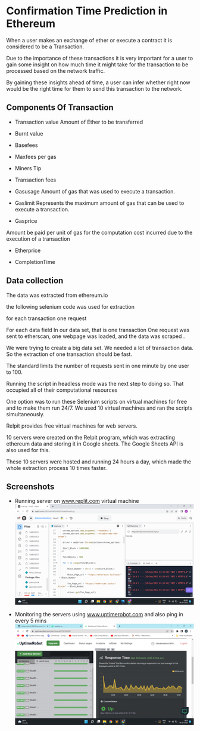 
# Confirmation Time Prediction in Ethereum

When a user makes an exchange of ether or execute
a contract it is considered to be a Transaction.

Due to the importance of these transactions it is
very important for a user to gain some insight on how
much time it might take for the transaction to be
processed based on the network traffic.

By gaining
these insights ahead of time, a user can infer whether
right now would be the right time for them to send this
transaction to the network.
## Components Of Transaction

- Transaction value
Amount of Ether to be transferred  
- Burnt value
- Basefees

- Maxfees per gas
- Miners Tip
- Transaction fees
- Gasusage
Amount of gas that was used to execute 
a transaction.
- Gaslimit
Represents the maximum amount 
of gas that can be used to execute 
a transaction.
- Gasprice
     
Amount be paid per unit of gas for the computation cost incurred due to 
the execution of a transaction

- Etherprice	



- CompletionTime

## Data collection
The data was extracted from ethereum.io

the following selenium code was used for extraction

for each transaction one request


For each data field In our data set, that is one transaction One request was sent to etherscan, one webpage was loaded, and the data was scraped .

We were trying to create a big data set. We needed a lot of transaction data. So the extraction of one transaction should be fast.

The standard limits the number of requests sent in one minute by one user to 100.

Running the script in headless mode was the next step to doing so. That occupied all of their computational resources 




One option was to run these Selenium scripts on virtual machines for free and to make them run 24/7. We used 10 virtual machines and ran the scripts simultaneously.

Relpit provides free virtual machines for web servers.

10 servers were created on the Relpit program, which was extracting ethereum data and storing it in Google sheets. The Google Sheets API is also used for this.




These 10 servers were hosted and running 24 hours a day, which made the whole extraction process 10 times faster.


## Screenshots
- Running server on www.replit.com virtual machine
![App Screenshot](https://raw.githubusercontent.com/rishavmishra1400/Ethereum-Confirmation-Time-Prediction/1304592586a84a60d20a16c03a312c6aa4aeadbc/Screenshots/Server%20Running%20on%20Virtual%20machine.png)


- Monitoring the servers using www.uptimerobot.com and also ping in every 5 mins
![App Screenshot](https://raw.githubusercontent.com/rishavmishra1400/Ethereum-Confirmation-Time-Prediction/1304592586a84a60d20a16c03a312c6aa4aeadbc/Screenshots/Monitoring%20the%20runtime%20of%20servers.png)



